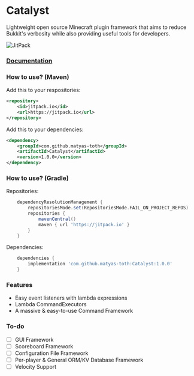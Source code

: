 # Catalyst
Lightweight open source Minecraft plugin framework that aims to reduce Bukkit's verbosity while also providing useful tools for developers.

![JitPack](https://img.shields.io/jitpack/version/com.github.matyas-toth/Catalyst)


### [Documentation](https://understood-diascia-0f5.notion.site/527233c73ac8499faafd7488ab8353f4?v=6611342351cc4419a2e004385402c330)

### How to use? (Maven)
Add this to your respositories:
```xml
<repository>
    <id>jitpack.io</id>
    <url>https://jitpack.io</url>
</repository>
```

Add this to your dependencies:
```xml
<dependency>
    <groupId>com.github.matyas-toth</groupId>
    <artifactId>Catalyst</artifactId>
    <version>1.0.0</version>
</dependency>
```

### How to use? (Gradle)
Repositories:
```gradle
	dependencyResolutionManagement {
		repositoriesMode.set(RepositoriesMode.FAIL_ON_PROJECT_REPOS)
		repositories {
			mavenCentral()
			maven { url 'https://jitpack.io' }
		}
	}
```
Dependencies:
```gradle
	dependencies {
		implementation 'com.github.matyas-toth:Catalyst:1.0.0'
	}
```


### Features
- Easy event listeners with lambda expressions
- Lambda CommandExecutors
- A massive & easy-to-use Command Framework

### To-do
- [ ] GUI Framework
- [ ] Scoreboard Framework
- [ ] Configuration File Framework
- [ ] Per-player & General ORM/KV Database Framework
- [ ] Velocity Support
